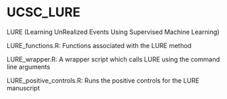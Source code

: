 # UCSC_LURE
LURE (Learning UnRealized Events Using Supervised Machine Learning)

LURE_functions.R: Functions associated with the LURE method

LURE_wrapper.R: A wrapper script which calls LURE using the command line arguments

LURE_positive_controls.R: Runs the positive controls for the LURE manuscript
